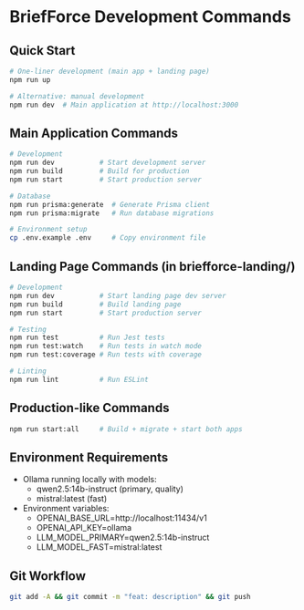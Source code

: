 # BriefForce Development Commands

## Quick Start
```bash
# One-liner development (main app + landing page)
npm run up

# Alternative: manual development
npm run dev  # Main application at http://localhost:3000
```

## Main Application Commands
```bash
# Development
npm run dev           # Start development server
npm run build         # Build for production  
npm run start         # Start production server

# Database
npm run prisma:generate  # Generate Prisma client
npm run prisma:migrate   # Run database migrations

# Environment setup
cp .env.example .env     # Copy environment file
```

## Landing Page Commands (in briefforce-landing/)
```bash
# Development
npm run dev           # Start landing page dev server
npm run build         # Build landing page
npm run start         # Start production server

# Testing
npm run test          # Run Jest tests
npm run test:watch    # Run tests in watch mode
npm run test:coverage # Run tests with coverage

# Linting
npm run lint          # Run ESLint
```

## Production-like Commands
```bash
npm run start:all     # Build + migrate + start both apps
```

## Environment Requirements
- Ollama running locally with models:
  - qwen2.5:14b-instruct (primary, quality)
  - mistral:latest (fast)
- Environment variables:
  - OPENAI_BASE_URL=http://localhost:11434/v1
  - OPENAI_API_KEY=ollama
  - LLM_MODEL_PRIMARY=qwen2.5:14b-instruct
  - LLM_MODEL_FAST=mistral:latest

## Git Workflow
```bash
git add -A && git commit -m "feat: description" && git push
```